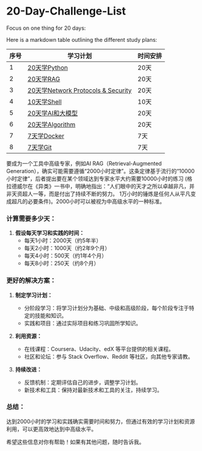 # 20-Day-Challenge-List
Focus on one thing for 20 days:

Here is a markdown table outlining the different study plans:

| 序号 | 学习计划                       | 时间安排 |
|------|-----------------------------|----------|
| 1    | [20天学Python](https://github.com/uwspstar/20-Day-Challenge-List/tree/main/Python)                | 20天     |
| 2    | [20天学RAG]()                   | 20天     |
| 3    | [20天学Network Protocols & Security]() | 20天     |
| 4    | [10天学Shell]()                 | 10天     |
| 5    | [20天学AI和大模型]()            | 20天     |
| 6    | [20天学Algorithm]()             | 20天     |
| 7    | [7天学Docker]()                 | 7天      |
| 8    | [7天学Git]()                    | 7天      |


要成为一个工具中高级专家，例如AI RAG（Retrieval-Augmented Generation），确实可能需要遵循“2000小时定律”。这条定律基于流行的“10000小时定律”，后者提出要在某个领域达到专家水平大约需要10000小时的练习 (格拉德威尔在《异类》一书中，明确地指出：“人们眼中的天才之所以卓越非凡，并非天资超人一等，而是付出了持续不断的努力。 1万小时的锤炼是任何人从平凡变成超凡的必要条件)。2000小时可以被视为中高级水平的一种标准。

### 计算需要多少天：

1. **假设每天学习和实践的时间：**
   - 每天1小时：2000天（约5年半）
   - 每天2小时：1000天（约2年9个月）
   - 每天4小时：500天（约1年4个月）
   - 每天8小时：250天（约8个月）

### 更好的解决方案：

1. **制定学习计划：**
   - 分阶段学习：将学习计划分为基础、中级和高级阶段，每个阶段专注于特定的技能和知识。
   - 实践和项目：通过实际项目和练习巩固所学知识。

2. **利用资源：**
   - 在线课程：Coursera、Udacity、edX 等平台提供的相关课程。
   - 社区和论坛：参与 Stack Overflow、Reddit 等社区，向其他专家请教。

3. **持续改进：**
   - 反馈机制：定期评估自己的进步，调整学习计划。
   - 新技术和工具：保持对最新技术和工具的关注，持续学习。

### 总结：

达到2000小时的学习和实践确实需要时间和努力，但通过有效的学习计划和资源利用，可以更高效地达到中高级水平。

希望这些信息对你有帮助！如果有其他问题，随时告诉我。
